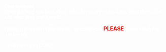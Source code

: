 <h4 style="color: white; text-align: left;">
Dear browser,<br />
I thought long and hard about what keeps my users save,
what they need and what they don't need.
</h4><h4 style="color: white; text-align: left;">
I wrote it all down in the header, so could you, <span style="color: red; font-size: larger">PLEASE</span>,
ensure that it is happening<br /><br /> - and curse you CURL!
</h4>

